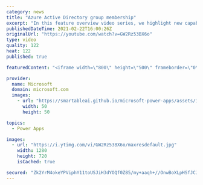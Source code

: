 ```yaml
---
category: news
title: "Azure Active Directory group membership"
excerpt: "In this feature overview video series, we highlight new capabilities included in the latest update to Microsoft Power Apps.  Power Apps Dataverse provides record level security to Azure Active Directory group membership types. Admins can easily set up and assign permissions to different Azure AD users,"
publishedDateTime: 2021-02-22T16:00:26Z
originalUrl: "https://youtube.com/watch?v=GW2Rz53BX6o"
type: video
quality: 122
heat: 122
published: true

featuredContent: "<iframe width=\"800\" height=\"500\" frameborder=\"0\" src=\"https://www.youtube.com/embed/GW2Rz53BX6o\" allow=\"accelerometer; autoplay; encrypted-media; gyroscope; picture-in-picture\" allowfullscreen></iframe>"

provider:
  name: Microsoft
  domain: microsoft.com
  images:
    - url: "https://smartableai.github.io/microsoft-power-apps/assets/images/organizations/microsoft.com-50x50.jpg"
      width: 50
      height: 50

topics:
  - Power Apps

images:
  - url: "https://i.ytimg.com/vi/GW2Rz53BX6o/maxresdefault.jpg"
    width: 1280
    height: 720
    isCached: true

secured: "Zk2YrM4okeYPViphY11toUSJiH3dYOQf0Z85/my+aaqh+//OnwBoXLpHSfJCJ3Wwv7pptZlvU0hVlK+9AWtmyVwj1SZZq9OaQLhQzC+pL7JjfwzTweY2tyIgPfPRlAGQZF22wZ+KOLn88kOjNWn+zZTNCYdM/qxE0Tx6CDOj2JjEsgtoEU/mR8fFiQ2lRv8FJZz7sDfto09lYMoa5cGh8J/7VITcstx0UoLd7Nyp8ZjV6jtdV51SA71PgrP33DFJqyWOzzuvZJKKvmovqh7KkuEErvtPgvAKkRXZXnMjDBUkQh/p9IcyyGlqDU9kgCMtVTalQar/go5wmLa3R0UV4tXo9NAAqhzQlmRHYsM2a6wuAKsfTr4vUiWw3MYNxiCW/n21iDh3j8QxzMQ4u+/zKhvWfJJmTJeWLtDKBdZoOps=;AuLsCqwRPbmYd29X3r0jXg=="
---
```


